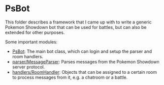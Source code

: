 # PsBot

This folder describes a framework that I came up with to write a generic Pokemon
Showdown bot that can be used for battles, but can also be extended for other
purposes.

Some important modules:

-   [PsBot](PsBot.ts): The main bot class, which can login and setup the parser
    and room handlers.
-   [parser/MessageParser](parser/MessageParser.ts): Parses messages from the
    Pokemon Showdown server protocol.
-   [handlers/RoomHandler](handlers/RoomHandler.ts): Objects that can be
    assigned to a certain room to process messages from it, e.g. a chatroom or a
    battle.
